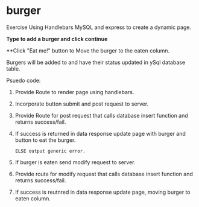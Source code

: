 # burger
Exercise Using Handlebars MySQL and express to create a dynamic page.

**Type to add a burger and click continue**

**Click "Eat me!" button to Move the burger to the eaten column.

Burgers will be added to and have their status updated in ySql database table.

Psuedo code:

1. Provide Route to render page using handlebars.

2. Incorporate button submit and post request to server.

3. Provide Route for post request that calls database insert function and returns success/fail.

4. If success is returned in data response update page with burger and button to eat the burger.
       
       ELSE output generic error. 

5. If burger is eaten send modify request to server.

6. Provide route for modify request that calls database insert function and returns success/fail.

7. If success is reutnred in data response update page, moving burger to eaten column.
